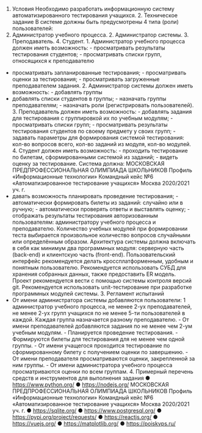 1. Условия
Необходимо разработать информационную систему автоматизированного тестирования
учащихся. 2. Техническое задание
В системе должны быть предусмотрены 4 типа (роли) пользователей:
1. Администратор учебного процесса. 2. Администратор системы. 3. Преподаватель. 4. Студент. 1. Администратор учебного процесса должен иметь возможность: - просматривать результаты тестирования студентов; - просматривать списки групп, относящихся к преподавателю
- просматривать запланированные тестирования; - просматривать оценки за тестирования; - просматривать загруженные преподавателем задания. 2. Администратор системы должен иметь возможность: - добавлять группы
- добавлять списки студентов в группы; - назначать группы преподавателям; - назначать роли (регистрировать пользователей). 3. Преподаватель должен иметь возможность: - добавлять задания для тестирования с группировкой их по учебным модулям; - просматривать списки групп; - просматривать результаты тестирования студентов по своему предмету у своих групп; - задавать параметры для формирования системой тестирования: кол-во вопросов всего, кол-во заданий из модуля, кол-во модулей. 4. Студент должен иметь возможность: - проходить тестирование по билетам, сформированными системой из заданий; - видеть оценку за тестирование. Система должна:
МОСКОВСКАЯ ПРЕДПРОФЕССИОНАЛЬНАЯ
ОЛИМПИАДА ШКОЛЬНИКОВ
Профиль «Информационные технологии»
Командный кейс №6 «Автоматизированное тестирование учащихся»
Москва
2020/2021 уч. г.
- давать возможность планировать проведение тестирования; - автоматически формировать билеты из заданий: случайно или в ручную; - автоматически проверять ответы и выставлять оценку; - отображать результаты тестирования авторизованным пользователям: администратору
учебного процесса и преподавателю. Количество учебных модулей при формировании теста выбирается произвольное
количество вопросов случайными или определённым образом. Архитектура системы должна включать в себя как минимум два программных модуля:
серверную часть (back-end) и клиентскую часть (front-end). Пользовательский интерфейс рекомендуется делать кроссплатформенным, удобным и
понятным пользователю. Рекомендуется использовать СУБД для хранения собранных данных, также предоставить
ER модель. Проект рекомендуется вести с помощью системы контроля версий git. Рекомендуется использовать unit-тестирование при разработке программных модулей
системы. 3. Регламент испытаний
- От имени администратора системы добавляются пользователи: 1 администратор
учебного процесса, не менее 2-ух преподавателей, не менее 2-ух групп учащихся по не менее
5-ти пользователей в каждой. Каждая группа назначается разному преподавателю. - От имени преподавателей добавляются задания по не менее чем 2-ум учебным модулям. - Планируется проведение тестирования. - Формируются билеты для тестирования для не менее чем одной группы. - От имени учащегося проходится тестирование по сформированному билету с
получением оценки по завершению. - От имени преподавателя просматриваются оценки, закрепленной за ним группы. - От имени администратора учебного процесса просматриваются оценки по всем группам. 4. Примерный перечень средств и инструментов для выполнения задания
● https://www.python.org/
● https://nodejs.org/
МОСКОВСКАЯ ПРЕДПРОФЕССИОНАЛЬНАЯ
ОЛИМПИАДА ШКОЛЬНИКОВ
Профиль «Информационные технологии»
Командный кейс №6 «Автоматизированное тестирование учащихся»
Москва
2020/2021 уч. г.
● https://sqlite.org/
● https://www.postgresql.org/
● https://pypi.org/project/requests/
● https://reactjs.org/
● https://vuejs.org/
● https://matplotlib.org/
● https://poiskvps.ru/
